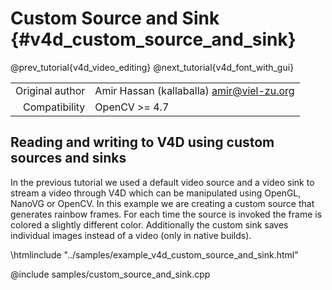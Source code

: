 # Custom Source and Sink {#v4d_custom_source_and_sink}

@prev_tutorial{v4d_video_editing}
@next_tutorial{v4d_font_with_gui}

|    |    |
| -: | :- |
| Original author | Amir Hassan (kallaballa) <amir@viel-zu.org> |
| Compatibility | OpenCV >= 4.7 |

## Reading and writing to V4D using custom sources and sinks
In the previous tutorial we used a default video source and a video sink to stream a video through V4D which can be manipulated using OpenGL, NanoVG or OpenCV. In this example we are creating a custom source that generates rainbow frames. For each time the source is invoked the frame is colored a slightly different color. Additionally the custom sink saves individual images instead of a video (only in native builds).

\htmlinclude "../samples/example_v4d_custom_source_and_sink.html"

@include samples/custom_source_and_sink.cpp



